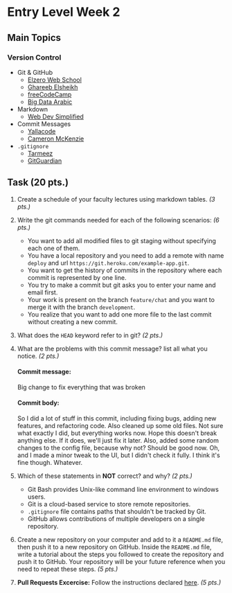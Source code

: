 # Entry Level Week 2

## Main Topics

### Version Control

* Git & GitHub
    - [Elzero Web School](https://www.youtube.com/playlist?list=PLDoPjvoNmBAw4eOj58MZPakHjaO3frVMF)
    - [Ghareeb Elsheikh](https://www.youtube.com/watch?v=fDkR0TDR9dI&t=2226s)
    - [freeCodeCamp](https://www.youtube.com/watch?v=RGOj5yH7evk&pp=ygUTZ2l0aHViIGZyZWVjb2RlY2FtcA%3D%3D)
    - [Big Data Arabic](https://www.youtube.com/watch?v=Q6G-J54vgKc)
* Markdown
    - [Web Dev Simplified](https://www.youtube.com/watch?v=_PPWWRV6gbA)
* Commit Messages
    - [Yallacode](https://www.youtube.com/watch?v=XMqPHAq4xkQ)
    - [Cameron McKenzie](https://www.youtube.com/watch?v=Kz2iyskwLRA)
* `.gitignore`
    - [Tarmeez](https://www.youtube.com/watch?v=3dnC85b7CTQ)
    - [GitGuardian](https://www.youtube.com/watch?v=3KrjEytC5qc)

## Task (20 pts.)

1. Create a schedule of your faculty lectures using markdown tables. _(3 pts.)_

2. Write the git commands needed for each of the following scenarios: _(6 pts.)_
    - You want to add all modified files to git staging without specifying each one of them.
    - You have a local repository and you need to add a remote with name `deploy` and url `https://git.heroku.com/example-app.git`.
    - You want to get the history of commits in the repository where each commit is represented by one line.
    - You try to make a commit but git asks you to enter your name and email first.
    - Your work is present on the branch `feature/chat` and you want to merge it with the branch `development`.
    - You realize that you want to add one more file to the last commit without creating a new commit.

3. What does the `HEAD` keyword refer to in git? _(2 pts.)_

4. What are the problems with this commit message? list all what you notice. _(2 pts.)_
    
    #### Commit message:
    Big change to fix everything that was broken

    #### Commit body:
    So I did a lot of stuff in this commit, including fixing bugs, adding new features, and refactoring code. Also cleaned up some old files. Not sure what exactly I did, but everything works now. Hope this doesn't break anything else. If it does, we'll just fix it later. Also, added some random changes to the config file, because why not? Should be good now. Oh, and I made a minor tweak to the UI, but I didn't check it fully. I think it's fine though. Whatever.

5. Which of these statements in **NOT** correct? and why? _(2 pts.)_
    - Git Bash provides Unix-like command line environment to windows users.
    - Git is a cloud-based service to store remote repositories.
    - `.gitignore` file contains paths that shouldn't be tracked by Git.
    - GitHub allows contributions of multiple developers on a single repository.

6. Create a new repository on your computer and add to it a `README.md` file, then push it to a new repository on GitHub. Inside the `README.md` file, write a tutorial about the steps you followed to create the repository and push it to GitHub. Your repository will be your future reference when you need to repeat these steps. _(5 pts.)_

7. **Pull Requests Excercise:** Follow the instructions declared [here](https://github.com/cat-backend-nodejs/i-can-pull-it). _(5 pts.)_
